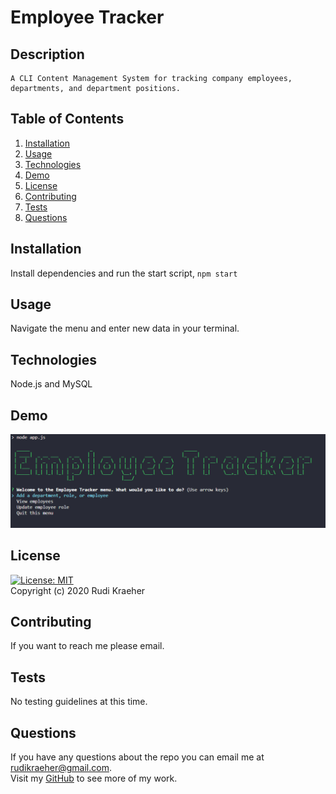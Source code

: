 # Employee Tracker

## Description
    A CLI Content Management System for tracking company employees, departments, and department positions. 
    
## Table of Contents 
1. [Installation](#installation)
2. [Usage](#usage)
3. [Technologies](#technologies)
4. [Demo](#demo)
5. [License](#license)
6. [Contributing](#contributing)
7. [Tests](#tests)
8. [Questions](#questions)
    
## Installation
Install dependencies and run the start script, `npm start`

## Usage
Navigate the menu and enter new data in your terminal. 

## Technologies
Node.js and MySQL

## Demo

![Screenshot of deployed app](demo.png)    

## License 
[![License: MIT](https://img.shields.io/badge/License-MIT-yellow.svg)](https://opensource.org/licenses/MIT)  
Copyright (c) 2020 Rudi Kraeher
    
## Contributing
If you want to reach me please email.
    
## Tests
No testing guidelines at this time.
    
## Questions
If you have any questions about the repo you can email me at rudikraeher@gmail.com.  
Visit my [GitHub](https://github.com/rkraeher) to see more of my work.